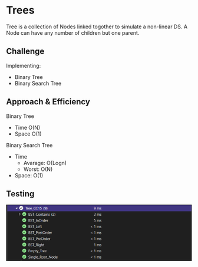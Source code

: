 ﻿# Trees
Tree is a collection of Nodes linked togother to simulate a non-linear DS.
A Node can have any number of children but one parent.


## Challenge
Implementing:
- Binary Tree
- Binary Search Tree

## Approach & Efficiency
Binary Tree
- Time O(N)
- Space O(1)

Binary Search Tree 
- Time
	- Avarage: O(Logn)
	- Worst: O(N)
- Space: O(1)

## Testing 
![image](./tree_testing.png)
